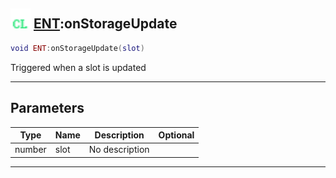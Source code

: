 ## <img src="../../.gitbook/assets/client.png" width="32" height="32" /> [ENT](../ent/README.md):onStorageUpdate

```lua
void ENT:onStorageUpdate(slot)
```

Triggered when a slot is updated<br>

-----------------
## Parameters

| Type   | Name | Description | Optional |
| ------ | ---- | ----------- | -------: |
| number | slot | No description |  |


--------